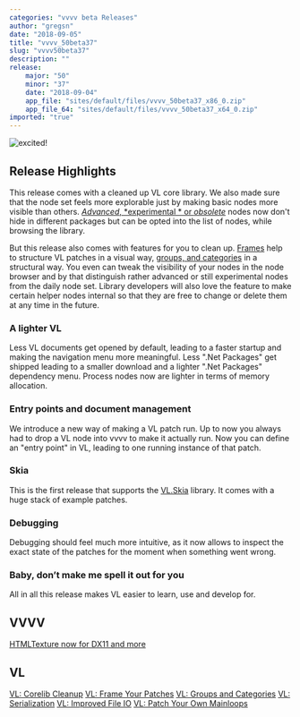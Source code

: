 ```yaml
---
categories: "vvvv beta Releases"
author: "gregsn"
date: "2018-09-05"
title: "vvvv_50beta37"
slug: "vvvv50beta37"
description: ""
release: 
    major: "50"
    minor: "37"
    date: "2018-09-04"
    app_file: "sites/default/files/vvvv_50beta37_x86_0.zip"
    app_file_64: "sites/default/files/vvvv_50beta37_x64_0.zip"
imported: "true"
---
```



![excited!](callmenames-Root-Emotion.png)

## Release Highlights
This release comes with a cleaned up VL core library. We also made sure that the node set feels more explorable just by making basic nodes more visible than others. [ *Advanced*, *experimental * or *obsolete*](/blog/vl%20-%20corelib%20-%20cleanup%20) nodes now don't hide in different packages but can be opted into the list of nodes, while browsing the library. 

But this release also comes with features for you to clean up. [ Frames](/blog/vl%20-%20frame%20-%20your%20-%20patches%20) help to structure VL patches in a visual way, [ groups, and categories](/blog/vl%20-%20groups%20-%20and-categories%20) in a structural way. You even can tweak the visibility of your nodes in the node browser and by that distinguish rather advanced or still experimental nodes from the daily node set. Library developers will also love the feature to make certain helper nodes internal so that they are free to change or delete them at any time in the future.

### A lighter VL
Less VL documents get opened by default, leading to a faster startup and making the navigation menu more meaningful. Less ".Net Packages" get shipped leading to a smaller download and a lighter ".Net Packages" dependency menu. Process nodes now are lighter in terms of memory allocation.

### Entry points and document management
We introduce a new way of making a VL patch run. Up to now you always had to drop a VL node into vvvv to make it actually run.
Now you can define an "entry point" in VL, leading to one running instance of that patch. 

### Skia
This is the first release that supports the [ VL.Skia](/blog/vl.skia%20) library.
It comes with a huge stack of example patches.

### Debugging
Debugging should feel much more intuitive, as it now allows to inspect the exact state of the patches for the moment when something went wrong.

### Baby, don’t make me spell it out for you
All in all this release makes VL easier to learn, use and develop for.

<!--{SPLIT()}-->
## VVVV
[HTMLTexture now for DX11 and more ](/blog/2018/htmltexture-now-for-dx11-and-more)
<!--~~~-->
## VL
[ VL: Corelib Cleanup](/blog/vl%20-%20corelib%20-%20cleanup%20)
[ VL: Frame Your Patches](/blog/vl%20-%20frame%20-%20your%20-%20patches%20)
[ VL: Groups and Categories](/blog/vl%20-%20groups%20-%20and-categories%20)
[ VL: Serialization](/blog/vl%20-%20serialization%20)
[ VL: Improved File IO](/blog/vl%20-%20improved%20-%20file%20-%20io%20)
[ VL: Patch Your Own Mainloops](/blog/vl-patch-your-own-mainloops%20)

<!--{SPLIT}-->


